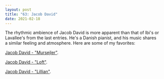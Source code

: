 ```yaml
---
layout: post
title: "63: Jacob David"
date: 2021-02-18
---
```


The rhythmic ambience of Jacob David is more apparent than that of Ibi's or Lavallee's from the last entries. He's a Danish pianist, and his music shares a similar feeling and atmosphere. Here are some of my favorites:

[Jacob David - "Mursejler"](https://youtu.be/C9cj_4nB7NA).

[Jacob David - "Loft"](https://youtu.be/GBrxzfTSxtM).

[Jacob David - "Lillian"](https://youtu.be/2SAARWOGY8M).
